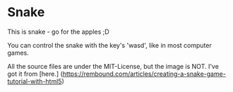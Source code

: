 # Snake
This is snake - go for the apples ;D

You can control the snake with the key's 'wasd', like in most computer games.

All the source files are under the MIT-License, but the image is NOT.
I've got it from [here.] (https://rembound.com/articles/creating-a-snake-game-tutorial-with-html5)
